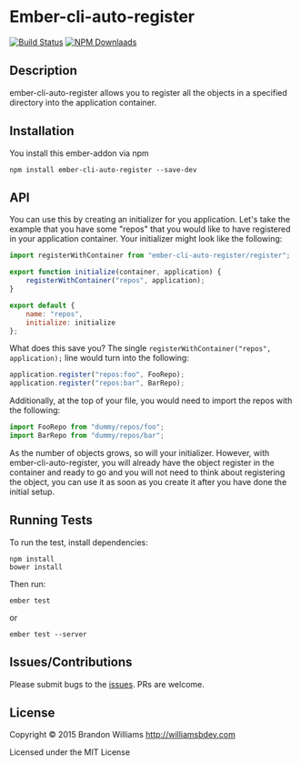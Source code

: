# Ember-cli-auto-register

[![Build Status][]](https://travis-ci.org/williamsbdev/ember-cli-auto-register)
[![NPM Downlaads][]](https://www.npmjs.org/package/ember-cli-auto-register)

## Description

ember-cli-auto-register allows you to register all the
objects in a specified directory into the application
container.

## Installation

You install this ember-addon via npm

    npm install ember-cli-auto-register --save-dev

## API

You can use this by creating an initializer for you application. Let's take
the example that you have some "repos" that you would like to have
registered in your application container. Your initializer might look like
the following:

```javascript
import registerWithContainer from "ember-cli-auto-register/register";

export function initialize(container, application) {
    registerWithContainer("repos", application);
}

export default {
    name: "repos",
    initialize: initialize
};
```

What does this save you? The single `registerWithContainer("repos",
application);` line would turn into the following:

```javascript
application.register("repos:foo", FooRepo);
application.register("repos:bar", BarRepo);
```

Additionally, at the top of your file, you would need to import the repos
with the following:

```javascript
import FooRepo from "dummy/repos/foo";
import BarRepo from "dummy/repos/bar";
```

As the number of objects grows, so will your initializer. However, with
ember-cli-auto-register, you will already have the object register in the
container and ready to go and you will not need to think about registering
the object, you can use it as soon as you create it after you have done the
initial setup.

## Running Tests

To run the test, install dependencies:

    npm install
    bower install

Then run:

    ember test

or

    ember test --server

## Issues/Contributions

Please submit bugs to the [issues](https://github.com/williamsbdev/ember-cli-auto-register/issues).
PRs are welcome.

## License

Copyright © 2015 Brandon Williams http://williamsbdev.com

Licensed under the MIT License

[Build Status]: https://travis-ci.org/williamsbdev/ember-cli-auto-register.svg?branch=master
[NPM Downlaads]: https://img.shields.io/npm/dm/ember-cli-auto-register.svg
